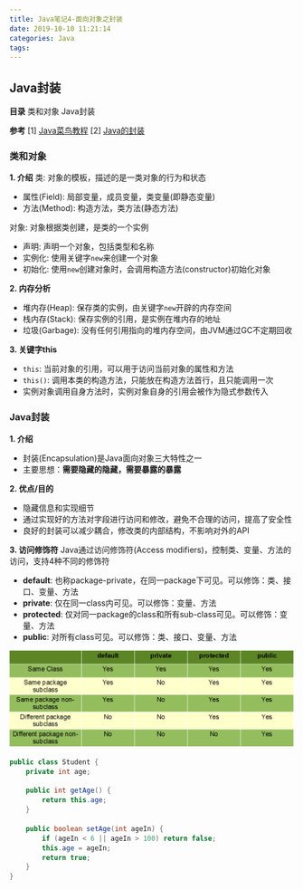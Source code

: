 ```yaml
---
title: Java笔记4-面向对象之封装
date: 2019-10-10 11:21:14
categories: Java
tags:
---
```

## Java封装
__目录__
类和对象
Java封装

__参考__
[1] [Java菜鸟教程](https://www.runoob.com/java/java-tutorial.html) 
[2] [Java的封装](https://www.cnblogs.com/zhangruifeng/p/9320561.html)

### 类和对象
__1. 介绍__
类: 对象的模板，描述的是一类对象的行为和状态
- 属性(Field): 局部变量，成员变量，类变量(即静态变量)
- 方法(Method): 构造方法，类方法(静态方法)

对象: 对象根据类创建，是类的一个实例
- 声明: 声明一个对象，包括类型和名称
- 实例化: 使用关键字`new`来创建一个对象
- 初始化: 使用`new`创建对象时，会调用构造方法(constructor)初始化对象

<!-- more -->

__2. 内存分析__
- 堆内存(Heap): 保存类的实例，由关键字`new`开辟的内存空间
- 栈内存(Stack): 保存实例的引用，是实例在堆内存的地址
- 垃圾(Garbage): 没有任何引用指向的堆内存空间，由JVM通过GC不定期回收

__3. 关键字this__
- `this`: 当前对象的引用，可以用于访问当前对象的属性和方法
- `this()`: 调用本类的构造方法，只能放在构造方法首行，且只能调用一次
- 实例对象调用自身方法时，实例对象自身的引用会被作为隐式参数传入


### Java封装
__1. 介绍__
- 封装(Encapsulation)是Java面向对象三大特性之一
- 主要思想：__需要隐藏的隐藏，需要暴露的暴露__

__2. 优点/目的__
- 隐藏信息和实现细节
- 通过实现好的方法对字段进行访问和修改，避免不合理的访问，提高了安全性
- 良好的封装可以减少耦合，修改类的内部结构，不影响对外的API

__3. 访问修饰符__
Java通过访问修饰符(Access modifiers)，控制类、变量、方法的访问，支持4种不同的修饰符
- __default__: 也称package-private，在同一package下可见。可以修饰：类、接口、变量、方法
- __private__: 仅在同一class内可见。可以修饰：变量、方法
- __protected__: 仅对同一package的class和所有sub-class可见。可以修饰：变量、方法
- __public__: 对所有class可见。可以修饰：类、接口、变量、方法

![Modifier](Java笔记4/Modifier.png)

```java
public class Student {
    private int age;

    public int getAge() {
        return this.age;
    }

    public boolean setAge(int ageIn) {
        if (ageIn < 6 || ageIn > 100) return false;
        this.age = ageIn;
        return true;
    }
}
```






